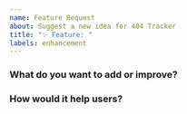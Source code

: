 ```yaml
---
name: Feature Request
about: Suggest a new idea for 404 Tracker
title: "✨ Feature: "
labels: enhancement
---
```


### What do you want to add or improve?
<!-- Describe your idea -->

### How would it help users?
<!-- Explain the benefit -->
